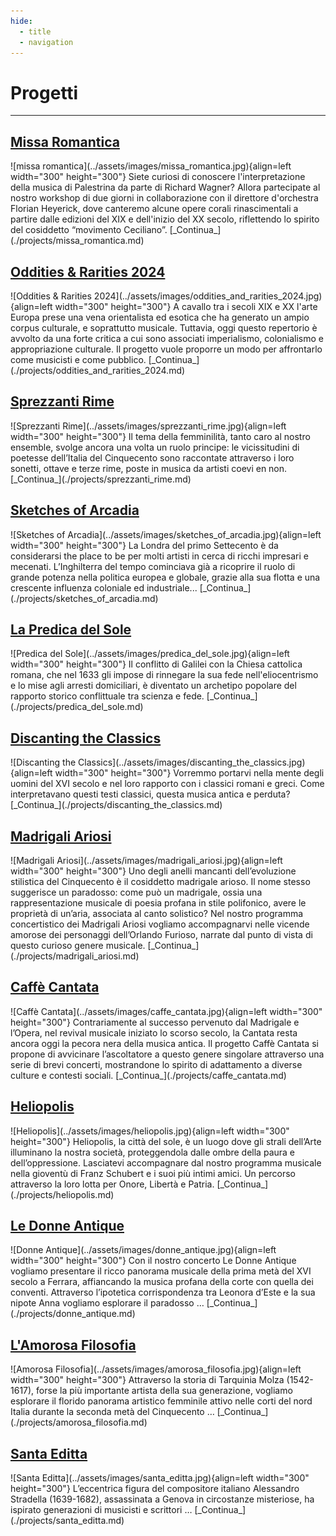 ```yaml
---
hide:
  - title
  - navigation
---
```


# Progetti

---

## [Missa Romantica](./projects/missa_romantica.md)
<div class="grid" markdown>
  ![missa romantica](../assets/images/missa_romantica.jpg){align=left width="300" height="300"} Siete curiosi di conoscere l'interpretazione della musica di Palestrina da parte di Richard Wagner?
  Allora partecipate al nostro workshop di due giorni in collaborazione con il direttore d'orchestra Florian Heyerick, dove canteremo alcune opere corali rinascimentali a partire dalle edizioni del XIX e dell'inizio del XX secolo, riflettendo lo spirito del cosiddetto “movimento Ceciliano”. [_Continua_](./projects/missa_romantica.md) 
</div>

## [Oddities & Rarities 2024](./projects/oddities_and_rarities_2024.md)
<div class="grid" markdown>
  ![Oddities & Rarities 2024](../assets/images/oddities_and_rarities_2024.jpg){align=left width="300" height="300"} A cavallo tra i secoli XIX e XX l'arte Europa prese una vena orientalista ed esotica che ha generato un ampio corpus culturale, e soprattutto musicale. Tuttavia, oggi questo repertorio è avvolto da una forte critica a cui sono associati imperialismo, colonialismo e appropriazione culturale. Il progetto vuole proporre un modo per affrontarlo come musicisti e come pubblico. [_Continua_](./projects/oddities_and_rarities_2024.md) 
</div> 

## [Sprezzanti Rime](./projects/sprezzanti_rime.md)
<div class="grid" markdown>
![Sprezzanti Rime](../assets/images/sprezzanti_rime.jpg){align=left width="300" height="300"} Il tema della femminilità, tanto caro al nostro ensemble, svolge ancora una volta un ruolo principe: le vicissitudini di poetesse dell’Italia del Cinquecento sono raccontate attraverso i loro sonetti, ottave e terze rime, poste in musica da artisti coevi en non. [_Continua_](./projects/sprezzanti_rime.md) 
</div>

## [Sketches of Arcadia](./projects/sketches_of_arcadia.md)
<div class="grid" markdown>
![Sketches of Arcadia](../assets/images/sketches_of_arcadia.jpg){align=left width="300" height="300"} La Londra del primo Settecento è da considerarsi the place to be per molti artisti in cerca di ricchi impresari e mecenati. L’Inghilterra del tempo cominciava già a ricoprire il ruolo di grande potenza nella politica europea e globale, grazie alla sua flotta e una crescente influenza coloniale ed industriale... [_Continua_](./projects/sketches_of_arcadia.md)
</div>

## [La Predica del Sole](./projects/predica_del_sole.md)
<div class="grid" markdown>
![Predica del Sole](../assets/images/predica_del_sole.jpg){align=left width="300" height="300"} Il conflitto di Galilei con la Chiesa cattolica romana, che nel 1633 gli impose di rinnegare la sua fede nell'eliocentrismo e lo mise agli arresti domiciliari, è diventato un archetipo popolare del rapporto storico conflittuale tra scienza e fede. [_Continua_](./projects/predica_del_sole.md)
</div>

## [Discanting the Classics](./projects/discanting_the_classics.md)
<div class="grid" markdown>
![Discanting the Classics](../assets/images/discanting_the_classics.jpg){align=left width="300" height="300"} Vorremmo portarvi nella mente degli uomini del XVI secolo e nel loro rapporto con i classici romani e greci. Come interpretavano questi testi classici, questa musica antica e perduta? [_Continua_](./projects/discanting_the_classics.md)
</div>

## [Madrigali Ariosi](./projects/madrigali_ariosi.md)
<div class="grid" markdown>
![Madrigali Ariosi](../assets/images/madrigali_ariosi.jpg){align=left width="300" height="300"} Uno degli anelli mancanti dell’evoluzione stilistica del Cinquecento è il cosiddetto madrigale arioso. Il nome stesso suggerisce un paradosso: come può un madrigale, ossia una rappresentazione musicale di poesia profana in stile polifonico, avere le proprietà di un’aria, associata al canto solistico? Nel nostro programma concertistico dei Madrigali Ariosi vogliamo accompagnarvi nelle vicende amorose dei personaggi dell’Orlando Furioso, narrate dal punto di vista di questo curioso genere musicale. [_Continua_](./projects/madrigali_ariosi.md)
</div>

## [Caffè Cantata](./projects/caffe_cantata.md)
<div class="grid" markdown>
![Caffè Cantata](../assets/images/caffe_cantata.jpg){align=left width="300" height="300"} Contrariamente al successo pervenuto dal Madrigale e l’Opera, nel revival musicale iniziato lo scorso secolo, la Cantata resta ancora oggi la pecora nera della musica antica. Il progetto Caffè Cantata si propone di avvicinare l’ascoltatore a questo genere singolare attraverso una serie di brevi concerti, mostrandone lo spirito di adattamento a diverse culture e contesti sociali. [_Continua_](./projects/caffe_cantata.md)
</div>

## [Heliopolis](./projects/heliopolis.md)
<div class="grid" markdown>
![Heliopolis](../assets/images/heliopolis.jpg){align=left width="300" height="300"} Heliopolis, la città del sole, è un luogo dove gli strali dell’Arte illuminano la nostra società, proteggendola dalle ombre della paura e dell’oppressione. Lasciatevi accompagnare dal nostro programma musicale nella gioventù di Franz Schubert e i suoi più intimi amici. Un percorso attraverso la loro lotta per Onore, Libertà e Patria. [_Continua_](./projects/heliopolis.md)
</div>

## [Le Donne Antique](./projects/donne_antique.md)
<div class="grid" markdown>
![Donne Antique](../assets/images/donne_antique.jpg){align=left width="300" height="300"} Con il nostro concerto Le Donne Antique vogliamo presentare il ricco panorama musicale della prima metà del XVI secolo a Ferrara, affiancando la musica profana della corte con quella dei conventi. Attraverso l’ipotetica corrispondenza tra Leonora d’Este e la sua nipote Anna vogliamo esplorare il paradosso …  [_Continua_](./projects/donne_antique.md)
</div>

## [L'Amorosa Filosofia](./projects/amorosa_filosofia.md)
<div class="grid" markdown>
![Amorosa Filosofia](../assets/images/amorosa_filosofia.jpg){align=left width="300" height="300"} Attraverso la storia di Tarquinia Molza (1542-1617), forse la più importante artista della sua generazione, vogliamo esplorare il florido panorama artistico femminile attivo nelle corti del nord Italia durante la seconda metà del Cinquecento …   [_Continua_](./projects/amorosa_filosofia.md)
</div>

## [Santa Editta](./projects/santa_editta.md)
<div class="grid" markdown>
![Santa Editta](../assets/images/santa_editta.jpg){align=left width="300" height="300"} L’eccentrica figura del compositore italiano Alessandro Stradella (1639-1682), assassinata a Genova in circostanze misteriose, ha ispirato generazioni di musicisti e scrittori …  [_Continua_](./projects/santa_editta.md)
</div>